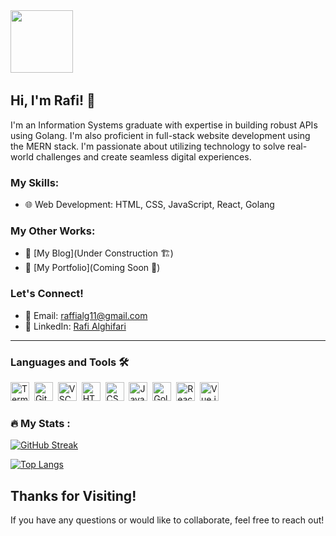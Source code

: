 <div id="header" align="center" style="display: inline;">
  <img src="https://media.giphy.com/media/M9gbBd9nbDrOTu1Mqx/giphy.gif" width="100"/>    
  <img src="https://komarev.com/ghpvc/?username=rafialg11&style=flat-square&color=blue" alt=""/>
</div>


## Hi, I'm Rafi! 👋
I'm an Information Systems graduate with expertise in building robust APIs using Golang. I'm also proficient in full-stack website development using the MERN stack. I'm passionate about utilizing technology to solve real-world challenges and create seamless digital experiences.

### My Skills:
- 🌐 Web Development: HTML, CSS, JavaScript, React, Golang

### My Other Works:
- 📝 [My Blog](Under Construction 🏗️)
- 📂 [My Portfolio](Coming Soon 🚀)

### Let's Connect!
- 📧 Email: raffialg11@gmail.com
- 💼 LinkedIn: [Rafi Alghifari](https://linkedin.com/in/rafi-alghifari)
---
### Languages and Tools 🛠️
<img src="https://cdn.jsdelivr.net/gh/devicons/devicon/icons/bash/bash-original.svg" alt="Terminal" width="30" height="30"/>&nbsp;
<img src="https://cdn.jsdelivr.net/gh/devicons/devicon/icons/git/git-original.svg" alt="Git" width="30" height="30"/>&nbsp;
<img src="https://cdn.jsdelivr.net/gh/devicons/devicon/icons/vscode/vscode-original.svg" alt="VSCode" width="30" height="30"/>&nbsp;
<img src="https://cdn.jsdelivr.net/gh/devicons/devicon/icons/html5/html5-original.svg" alt="HTML5" width="30" height="30"/>&nbsp;
<img src="https://cdn.jsdelivr.net/gh/devicons/devicon/icons/css3/css3-original.svg" alt="CSS3" width="30" height="30"/>&nbsp;
<img src="https://cdn.jsdelivr.net/gh/devicons/devicon/icons/javascript/javascript-original.svg" alt="JavaScript" width="30" height="30"/>&nbsp;
<img src="https://cdn.jsdelivr.net/gh/devicons/devicon/icons/go/go-original.svg" alt="Golang" width="30" height="30"/>&nbsp;
<img src="https://cdn.jsdelivr.net/gh/devicons/devicon/icons/react/react-original.svg" alt="React" width="30" height="30"/>&nbsp;
<img src="https://cdn.jsdelivr.net/gh/devicons/devicon/icons/vuejs/vuejs-original.svg" alt="Vue.js" width="30" height="30"/>&nbsp;

### :fire: My Stats :
[![GitHub Streak](http://github-readme-streak-stats.herokuapp.com?user=rafialg11&theme=dark&background=000000)](https://git.io/streak-stats)

[![Top Langs](https://github-readme-stats.vercel.app/api/top-langs/?username=rafialg11&layout=compact&theme=vision-friendly-dark)](https://github.com/rafialg11/github-readme-stats)


## Thanks for Visiting!
If you have any questions or would like to collaborate, feel free to reach out!

